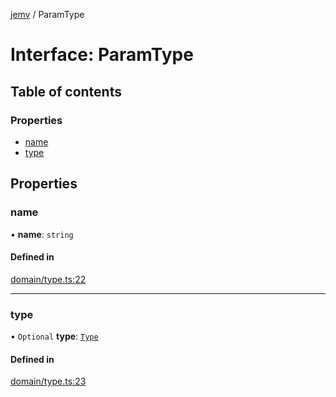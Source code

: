 [jemv](../README.md) / ParamType

# Interface: ParamType

## Table of contents

### Properties

- [name](ParamType.md#name)
- [type](ParamType.md#type)

## Properties

### name

• **name**: `string`

#### Defined in

[domain/type.ts:22](https://github.com/FlavioLionelRita/typ3s/blob/1e69e1c/src/lib/domain/type.ts#L22)

___

### type

• `Optional` **type**: [`Type`](../classes/Type.md)

#### Defined in

[domain/type.ts:23](https://github.com/FlavioLionelRita/typ3s/blob/1e69e1c/src/lib/domain/type.ts#L23)
